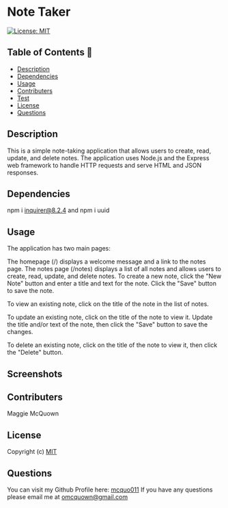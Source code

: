 # Note Taker
  [![License: MIT](https://img.shields.io/badge/License-MIT-yellow.svg)](https://opensource.org/licenses/MIT)

 ## Table of Contents 📑

  * [Description](#description)
  * [Dependencies](#dependencies)
  * [Usage](#usage)
  * [Contributers](#contributers)
  * [Test](#tests)
  * [License](#license)
  * [Questions](#questions)

  ## Description 
 
 This is a simple note-taking application that allows users to create, read, update, and delete notes. The application uses Node.js and the Express web framework to handle HTTP requests and serve HTML and JSON responses.

  ## Dependencies  

  npm i inquirer@8.2.4 and npm i uuid

  ## Usage 

The application has two main pages:

The homepage (/) displays a welcome message and a link to the notes page.
The notes page (/notes) displays a list of all notes and allows users to create, read, update, and delete notes.
To create a new note, click the "New Note" button and enter a title and text for the note. Click the "Save" button to save the note.

To view an existing note, click on the title of the note in the list of notes.

To update an existing note, click on the title of the note to view it. Update the title and/or text of the note, then click the "Save" button to save the changes.

To delete an existing note, click on the title of the note to view it, then click the "Delete" button. 

  ## Screenshots  

  ## Contributers 

  Maggie McQuown

  ## License 
  
  Copyright (c)
  [MIT](https://opensource.org/licenses/MIT)

  ## Questions 

  You can visit my Github Profile here: [mcquo011](https://github.com/mcquo011/) 
  If you have any questions please email me at omcquown@gmail.com
